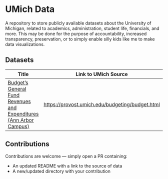 # UMich Data

A repository to store publicly available datasets about the University of Michigan, related 
to academics, administration, student life, financials, and more. This may be done for the 
purpose of accountability, increased transparency, preservation, or to simply enable silly 
kids like me to make data visualizations.

## Datasets

Title | Link to UMich Source | Notes
--- | --- | ---
[Budget’s General Fund Revenues and Expenditures (Ann Arbor Campus)](https://github.com/amalbansode/umich-data/tree/master/Budget_GeneralFund_AA) | https://provost.umich.edu/budgeting/budget.html | CSV contains Adjusted Budget figures for each FY

## Contributions 

Contributions are welcome — simply open a PR containing:
* An updated README with a link to the source of data
* A new/updated directory with your contribution
